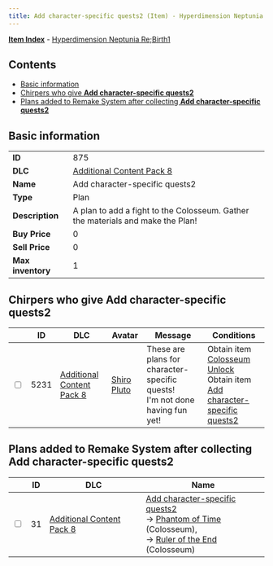 ```yaml
---
title: Add character-specific quests2 (Item) - Hyperdimension Neptunia Re;Birth1
---
```


[**Item Index**](/neptunia/rb1/item/index.html) - [Hyperdimension Neptunia Re;Birth1](/neptunia/rb1)

## Contents

- [Basic information](#basic-information)
- [Chirpers who give **Add character-specific quests2**](#chirpers-who-give-add-character-specific-quests2)
- [Plans added to Remake System after collecting **Add character-specific quests2**](#plans-added-to-remake-system-after-collecting-add-character-specific-quests2)

## Basic information

|   |   |
| -- | -- |
| **ID** | 875 |
| **DLC** | [Additional Content Pack 8](/neptunia/rb1/dlc/17-pack8.html) |
| **Name** | Add character-specific quests2 |
| **Type** | Plan |
| **Description** | A plan to add a fight to the Colosseum. Gather the materials and make the Plan! |
| **Buy Price** | 0 |
| **Sell Price** | 0 |
| **Max inventory** | 1 |


## Chirpers who give **Add character-specific quests2**

|    | ID | DLC | Avatar | Message | Conditions |
| -- | -- | --- | ------ | ------- | ---------- |
| <input type="checkbox" id="rb1-chirper-event-17-5231" class="trackbox" /> | 5231 | [Additional Content Pack 8](/neptunia/rb1/dlc/17-pack8.html) | [Shiro Pluto](/neptunia/rb1/undefined/1-254-shiro-pluto.html) | These are plans for  character-specific quests!<br />I'm not done having fun yet! | Obtain item [Colosseum Unlock](/neptunia/rb1/item/1-683-colosseum-unlock.html)<br />Obtain item [Add character-specific quests2](/neptunia/rb1/item/17-875-add-character-specific-quests2.html) |


## Plans added to Remake System after collecting **Add character-specific quests2**

|    | ID | DLC | Name |
| -- | -- | --- | ---- |
| <input type="checkbox" id="rb1-remake-17-31" class="trackbox" /> | 31 | [Additional Content Pack 8](/neptunia/rb1/dlc/17-pack8.html) | [Add character-specific quests2](/neptunia/rb1/remake/17-31-add-character-specific-quests2.html)<br /> → [Phantom of Time](/neptunia/rb1/quest/1-2031-phantom-of-time.html) (Colosseum),<br /> → [Ruler of the End](/neptunia/rb1/quest/1-2032-ruler-of-the-end.html) (Colosseum) |
